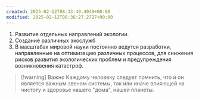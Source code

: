 ```yaml
---
created: 2025-02-12T08:33:49.4949+00:00
modified: 2025-02-12T08:36:27.2727+00:00
---
```

1. Развитие отдельных направлений экологии.
2. Создание различных экослужб
3. В масштабах мировой науки постоянно ведутся разработки, направленные на оптимизацию различных процессов, для снижения рисков развития экологических проблем и предупреждения возникновения катастроф.

> [!warning] Важно
> Каждому человеку следует помнить, что и он является важным звеном системы, так или иначе влияющей на чистоту и здоровье нашего "дома", нашей планеты.
